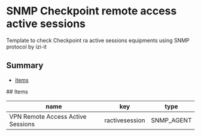 # SNMP Checkpoint remote access active sessions
Template to check Checkpoint ra active sessions equipments using SNMP protocol by izi-it
## Summary
* [items](#items)

<a name="items" />
## Items

| name | key | type |
| ------------- |------------- |------------- |
| VPN Remote Access Active Sessions | ractivesession | SNMP_AGENT |

